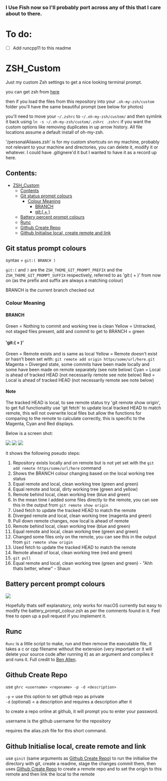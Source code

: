 ### I Use Fish now so I'll probably port across any of this that I care about to there.

# To do:

 - [ ]  Add runcpp11 to this readme

# ZSH_Custom

Just my custom Zsh settings to get a nice looking terminal prompt.

you can get zsh from [here]( https://github.com/robbyrussell/oh-my-zsh/wiki/Installing-ZSH )

then if you load the files from this repository into your `.oh-my-zsh/custom` folder you'll have the same beautiful prompt (see below for photos)

you'll need to move your `~/.zshrc` to `~/.oh-my-zsh/custom/` and then symlink it back using `ln -s ~/.oh-my-zsh/custom/.zshrc .zshrc` if you want the custom options like removing duplicates in up arrow history. All file locations assume a default install of oh-my-zsh.

'/personalAliases.zsh' is for my custom shortcuts on my machine, probably not relevant to your machine and directories, you can delete it, modify it or whatever. I could have .gitignere'd it but I wanted to have it as a record up here.


## Contents:

- [ZSH_Custom](#zsh_custom)
  * [Contents](#contents)
  * [Git status prompt colours](#git-status-prompt-colours)
    * [Colour Meaning](#colour-meaning)
      * [BRANCH](#branch)
      * [git:( + )](#git--)
  * [Battery percent prompt colours](#battery-percent-prompt-colours)
  * [Runc](#runc)
  * [Github Create Repo](#github-create-repo)
  * [Github Initialise local, create remote and link](#github-initialise-local-create-remote-and-link)

## Git status prompt colours

syntax = `git:( BRANCH )`

`git:(` and `)` are the `ZSH_THEME_GIT_PROMPT_PREFIX` and the `ZSH_THEME_GIT_PROMPT_SUFFIX` respectively, referred to as 'git:( + )' from now on (as the prefix and suffix are always a matching colour)

BRANCH is the current branch checked out

### Colour Meaning

#### BRANCH

  Green   = Nothing to commit and working tree is clean
  Yellow  = Untracked, not staged files present, add and commit to get to BRANCH = green

#### 'git:( + )'

  Green   = Remote exists and is same as local
  Yellow  = Remote doesn't exist or hasn't been set with: `git remote add origin https/some/url/here.git`
  Magenta = Diverged state, some commits have been made locally and some have been made on remote separately (see note below)
  Cyan    = Local is ahead of tracked HEAD (not necessarily remote see note below)
  Red     = Local is ahead of tracked HEAD (not necessarily remote see note below)
  
#### Note
  The tracked HEAD is local, to see remote status try 'git remote show origin', to get full functionality use 'git fetch' to    update local tracked HEAD to match remote, this will not overwrite local files but allow the functions for comparing to the remote to calculate correctly, this is specific to the Magenta, Cyan and Red displays.
  
Below is a screen shot:

![](documentation/gitPromptScreenshot1.png)
![](documentation/gitPromptScreenshot2.png)
![](documentation/gitPromptScreenshot3.png)

it shows the following pseudo steps:
  1.  Repository exists locally and on remote but is not yet set with the `git add remote https/some/url/here` command
  2.  Shows the BRANCH colour changing based on the local working tree status
  3.  Equal remote and local,      clean working tree    (green and green)
  4.  Equal remote and local,      dirty working tree    (green and yellow)
  5.  Remote behind local,         clean working tree    (blue and green)
  6.  In the mean time I added some files directly to the remote, you can see this in the output from `git remote show origin`
  7.  Used fetch to update the tracked HEAD to match the remote
  8.  Diverged remote and local,   clean working tree    (magenta and green)
  9.  Pull down remote changes, now local is ahead of remote
  10. Remote behind local,         clean working tree    (blue and green)
  11. Equal remote and local,      clean working tree    (green and green)
  12. Changed some files only on the remote,  you can see this in the output from `git remote show origin`
  13. Used fetch to update the tracked HEAD to match the remote
  14. Remote ahead of local,       clean working tree    (red and green)
  15. `git pull`
  16. Equal remote and local,      clean working tree    (green and green) - "Ahh thats better, whew" - Shaun

## Battery percent prompt colours

![](documentation/batteryPromptColour.png)

Hopefully thats self explanatory, only works for macOS currently but easy to modify the battery_prompt_colour.zsh as per the comments found in it. Feel free to open up a pull request if you implement it.

## Runc

`Runc` is a little script to make, run and then remove the executable file, it takes a c or cpp filename without the extension (very important or it will delete your source code after running it) as an argument and compiles it and runs it. Full credit to [Ben Allen](https://github.com/bballenn).

## Github Create Repo

use `ghrc <username> <reponame> -p -d <description>`

`-p` = use this option to set github repo as private  
`-d` (optional) = a description and requires a description after it  

to create a repo online at github, it will prompt you to enter your password.

username is the github username for the repository

requires the alias.zsh file for this short command.

## Github Initialise local, create remote and link

use `ginit` (same arguments as [Github Create Repo](#github-create-repo)) to run the initialise the directory with git, create a readme, stage the changes commit them, then uses [Github Create Repo](#github-create-repo) to create a remote repo and to set the origin to this remote and then link the local to the remote
